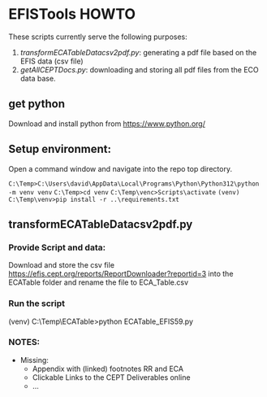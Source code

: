 # EFISTools HOWTO

These scripts currently serve the following purposes:

1. *transformECATableDatacsv2pdf.py*: generating a pdf file based on the EFIS data (csv file)
2. *getAllCEPTDocs.py*: downloading and storing all pdf files from the ECO data base.

## get python

Download and install python from https://www.python.org/

## Setup environment:

Open a command window and navigate into the repo top directory.

`C:\Temp>C:\Users\david\AppData\Local\Programs\Python\Python312\python -m venv venv`
`C:\Temp>cd venv`
`C:\Temp\venc>Scripts\activate`
`(venv) C:\Temp\venv>pip install -r ..\requirements.txt `

## transformECATableDatacsv2pdf.py

### Provide Script and data:

Download and store the csv file
    https://efis.cept.org/reports/ReportDownloader?reportid=3
into the ECATable folder and rename the file to
    ECA_Table.csv

### Run the script

(venv) C:\Temp\ECATable>python ECATable_EFIS59.py

### NOTES:

- Missing:
  - Appendix with (linked) footnotes RR and ECA
  - Clickable Links to the CEPT Deliverables online
  - …